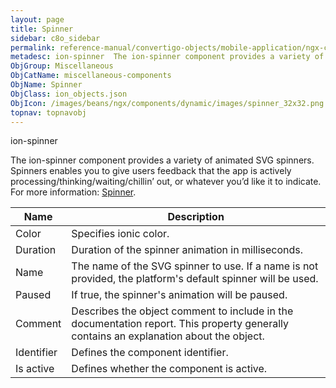 ```yaml
---
layout: page
title: Spinner
sidebar: c8o_sidebar
permalink: reference-manual/convertigo-objects/mobile-application/ngx-components/miscellaneous-components/spinner/
metadesc: ion-spinner  The ion-spinner component provides a variety of animated SVG spinners. Spinners enables you to give users feedback that the app is active
ObjGroup: Miscellaneous
ObjCatName: miscellaneous-components
ObjName: Spinner
ObjClass: ion_objects.json
ObjIcon: /images/beans/ngx/components/dynamic/images/spinner_32x32.png
topnav: topnavobj
---
```

ion-spinner<br/>

 The ion-spinner component provides a variety of animated SVG spinners. Spinners enables you to give users feedback that the app is actively processing/thinking/waiting/chillin’ out, or whatever you’d like it to indicate.<br/>
 For more information: <a href='https://ionic-docs-o31kiyk8l-ionic1.vercel.app/docs/api/spinner'>Spinner</a>.

Name | Description 
--- | ---
Color | Specifies ionic color.
Duration | Duration of the spinner animation in milliseconds.
Name | The name of the SVG spinner to use. If a name is not provided, the platform's default spinner will be used.
Paused | If true, the spinner's animation will be paused.
Comment | Describes the object comment to include in the documentation report.  This property generally contains an explanation about the object. 
Identifier | Defines the component identifier.  
Is active | Defines whether the component is active. 


